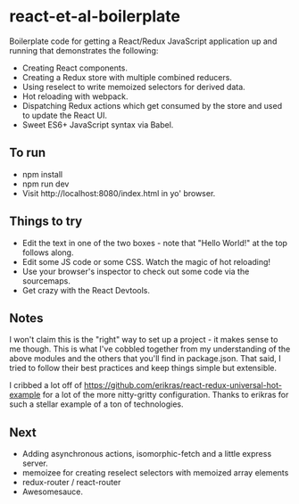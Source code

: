 # react-et-al-boilerplate

Boilerplate code for getting a React/Redux JavaScript application up and running that demonstrates the following:

- Creating React components.
- Creating a Redux store with multiple combined reducers.
- Using reselect to write memoized selectors for derived data.
- Hot reloading with webpack.
- Dispatching Redux actions which get consumed by the store and used to update the React UI.
- Sweet ES6+ JavaScript syntax via Babel.

## To run

- npm install
- npm run dev
- Visit http://localhost:8080/index.html in yo' browser.

## Things to try

- Edit the text in one of the two boxes - note that "Hello World!" at the top follows along.
- Edit some JS code or some CSS.  Watch the magic of hot reloading!
- Use your browser's inspector to check out some code via the sourcemaps.
- Get crazy with the React Devtools.

## Notes

I won't claim this is the "right" way to set up a project - it makes sense to me though.  This is what I've cobbled together from my understanding of the above modules and the others that you'll find in package.json.  That said, I tried to follow their best practices and keep things simple but extensible.   

I cribbed a lot off of https://github.com/erikras/react-redux-universal-hot-example for a lot of the more nitty-gritty configuration.  Thanks to erikras for such a stellar example of a ton of technologies.

## Next

- Adding asynchronous actions, isomorphic-fetch and a little express server.
- memoizee for creating reselect selectors with memoized array elements
- redux-router / react-router
- Awesomesauce.
